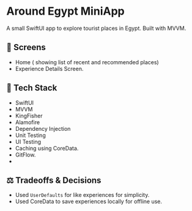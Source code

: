 # Around Egypt MiniApp
A small SwiftUI app to explore tourist places in Egypt. Built with MVVM.

## 📱 Screens
- Home ( showing list of recent and recommended places)
- Experience Details Screen.

## 🔧 Tech Stack
- SwiftUI
- MVVM
- KingFisher
- Alamofire
- Dependency Injection
- Unit Testing
- UI Testing
- Caching using CoreData.
- GitFlow.
- 
## ⚖️ Tradeoffs & Decisions
- Used `UserDefaults` for like experiences for simplicity.
- Used CoreData to save experiences locally for offline use.

